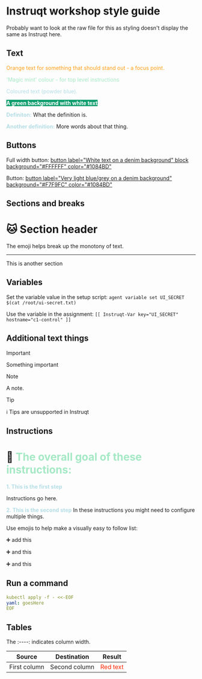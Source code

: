 # Instruqt workshop style guide

Probably want to look at the raw file for this as styling doesn't display the same as Instruqt here.

## Text

<span style="color:#FF9E16">Orange text for something that should stand out - a focus point.</span>

<span style="color:#A5E9C5">'Magic mint' colour - for top level instructions</span>

<span style="color:#B4DDE6">Coloured text (powder blue).</span>

<span style="background-color:#119e6f;font-weight:bold;color:white">A green background with white text</span>


**<span style="color:#B4DDE6">Definiton:</span>**
What the definition is.

**<span style="color:#B4DDE6">Another definition:</span>**
More words about that thing.


## Buttons

Full width button:
[button label="White text on a denim background" block background="#FFFFFF" color="#1084BD"](url)

Button:
[button label="Very light blue/grey on a denim background" background="#F7F9FC" color="#1084BD"](url)


## Sections and breaks

🐱 Section header
===
The emoji helps break up the monotony of text.

---
This is another section

## Variables

Set the variable value in the setup script:
`agent variable set UI_SECRET $(cat /root/ui-secret.txt)`

Use the variable in the assignment:
`[[ Instruqt-Var key="UI_SECRET" hostname="c1-control" ]]`


## Additional text things

> [!IMPORTANT]
> Something important


> [!NOTE]
> A note.


> [!TIP]
> ℹ️ Tips are unsupported in Instruqt


## Instructions

# 📝 <span style="color:#A5E9C5">The overall goal of these instructions:</span>

**<span style="color:#B4DDE6">1. This is the first step</span>**

Instructions go here.

**<span style="color:#B4DDE6">2. This is the second step</span>**
In these instructions you might need to configure multiple things. 

Use emojis to help make a visually easy to follow list:

➕ add this

➕ and this

➕ and this


## Run a command

```yaml
kubectl apply -f - <<-EOF
yaml: goesHere
EOF
```

## Tables

The :----: indicates column width.

**Source** | **Destination** | **Result**
:-------: | :-------: | :-------:
First column | Second column | <span style="color:#FF2400">Red text</span>
